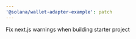 ```yaml
---
'@solana/wallet-adapter-example': patch
---
```


Fix next.js warnings when building starter project
